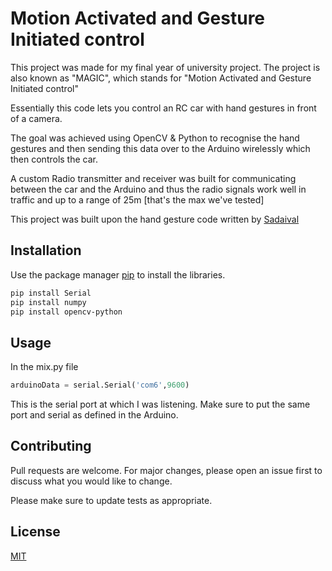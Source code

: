 # Motion Activated and Gesture Initiated control
This project was made for my final year of university project.
The project is also known as "MAGIC", which stands for "Motion Activated and Gesture Initiated control"

Essentially this code lets you control an RC car with hand gestures in front of a camera.

The goal was achieved using OpenCV & Python to recognise the hand gestures and then sending this data over to the Arduino wirelessly which then controls the car.

A custom Radio transmitter and receiver was built for communicating between the car and the Arduino and thus the radio signals work well in traffic and up to a range of 25m [that's the max we've tested]

This project was built upon the hand gesture code written by [Sadaival](https://github.com/Sadaival/Hand-Gestures)

## Installation

Use the package manager [pip](https://pip.pypa.io/en/stable/) to install the libraries.

```bash
pip install Serial
pip install numpy
pip install opencv-python
```

## Usage
In the mix.py file
```python
arduinoData = serial.Serial('com6',9600)
```
This is the serial port at which I was listening. Make sure to put the same port and serial as defined in the Arduino.

## Contributing
Pull requests are welcome. For major changes, please open an issue first to discuss what you would like to change.

Please make sure to update tests as appropriate.

## License
[MIT](https://choosealicense.com/licenses/mit/)
